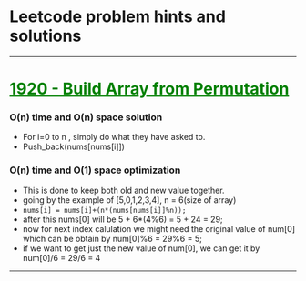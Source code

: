 # Leetcode problem hints and solutions

---

# <a href="./1920_buildArrayFromPermutation.md" style="color: green">1920 - Build Array from Permutation</a>

### O(n) time and O(n) space solution

- For i=0 to n , simply do what they have asked to.
- Push_back(nums[nums[i]])

### O(n) time and O(1) space optimization

- This is done to keep both old and new value together.
- going by the example of [5,0,1,2,3,4], n = 6(size of array)
- `nums[i] = nums[i]+(n*(nums[nums[i]]%n));`
- after this nums[0] will be 5 + 6\*(4%6) = 5 + 24 = 29;
- now for next index calulation we might need the original value of num[0] which can be obtain by num[0]%6 = 29%6 = 5;
- if we want to get just the new value of num[0], we can get it by num[0]/6 = 29/6 = 4

---
